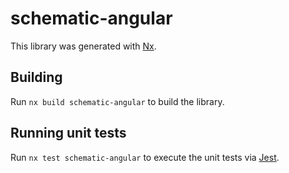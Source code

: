 # schematic-angular

This library was generated with [Nx](https://nx.dev).

## Building

Run `nx build schematic-angular` to build the library.

## Running unit tests

Run `nx test schematic-angular` to execute the unit tests via [Jest](https://jestjs.io).
